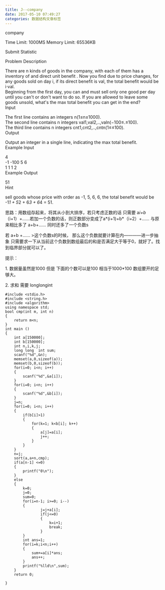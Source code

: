 ```yaml
---
title: J--company
date: 2017-05-10 07:49:27
categories: 数据结构文章标签
---
```

company

Time Limit: 1000MS Memory Limit: 65536KB

Submit Statistic

Problem Description  
  
There are n kinds of goods in the company, with each of them has a inventory
of and direct unit benefit . <!-- more -->Now you find due to price changes, for any goods
sold on day i, if its direct benefit is val, the total benefit would be i⋅val.  
Beginning from the first day, you can and must sell only one good per day
until you can't or don't want to do so. If you are allowed to leave some goods
unsold, what's the max total benefit you can get in the end?  
Input  
  
The first line contains an integers n(1≤n≤1000).  
The second line contains n integers val1,val2,..,valn(−100≤.≤100).  
The third line contains n integers cnt1,cnt2,..,cntn(1≤≤100).  
Output  
  
Output an integer in a single line, indicating the max total benefit.  
Example Input  
  
4  
-1 -100 5 6   
1 1 1 2  
Example Output  
  
51  
Hint  
  

sell goods whose price with order as -1, 5, 6, 6, the total benefit would be
-1*1 + 5*2 + 6*3 + 6*4 = 51.

  

  

思路：用数组存起来，将其从小到大排序，若只考虑正数的话 只需要
a*i+b*（i+1）+……若加一个负数的话，则正数部分变成了a*(i+1)+b*（i+2）+…… 与原来相比多了 a+b+…… 同时还多了一个负数s

若 a+b +…… >这个负数s的时候， 那么这个负数就要计算在内————进一步抽象
只需要求一下从当前这个负数到数组最后的和是否满足大于等于0，就好了。找到临界部分就可以了。

提示：

1\. 数据量虽然是1000 但是 下面的个数可以是100 相当于1000*100 数组要开的足够大。

2\. 求和 需要 longlongint

    
    
    #include <stdio.h>
    #include <string.h>
    #include <algorithm>
    using namespace std;
    bool cmp(int m, int n)
    {
        return m<n;
    }
    int main ()
    {
        int a[150000];
        int b[150000];
        int n,i,k,j;
        long long  int sum;
        scanf("%d",&n);
        memset(a,0,sizeof(a));
        memset(b,0,sizeof(b));
        for(i=0; i<n; i++)
        {
            scanf("%d",&a[i]);
        }
        for(i=0; i<n; i++)
        {
            scanf("%d",&b[i]);
        }
        j=n;
        for(i=0; i<n; i++)
        {
            if(b[i]>1)
            {
                for(k=1; k<b[i]; k++)
                {
                    a[j]=a[i];
                    j++;
                }
            }
        }
        n=j;
        sort(a,a+n,cmp);
        if(a[n-1] <=0)
        {
            printf("0\n");
        }
        else
        {
            k=0;
            j=0;
            sum=0;
            for(i=n-1; i>=0; i--)
            {
                    j=j+a[i];
                    if(j<=0)
                    {
                        k=i+1;
                        break;
                    }
            }
            int ans=1;
            for(i=k;i<n;i++)
            {
                sum+=a[i]*ans;
                ans++;
            }
            printf("%lld\n",sum);
        }
        return 0;
    
    }
    
    

  
  


